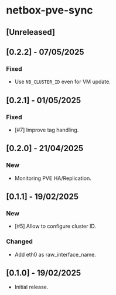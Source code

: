 # netbox-pve-sync

## [Unreleased]

## [0.2.2] - 07/05/2025

### Fixed

- Use `NB_CLUSTER_ID` even for VM update.

## [0.2.1] - 01/05/2025

### Fixed

- [#7] Improve tag handling.

## [0.2.0] - 21/04/2025

### New

- Monitoring PVE HA/Replication.

## [0.1.1] - 19/02/2025

### New

- [#5] Allow to configure cluster ID.

### Changed

- Add eth0 as raw_interface_name.

## [0.1.0] - 19/02/2025

- Initial release.